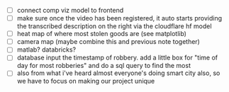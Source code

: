- [ ] connect comp viz model to frontend
- [ ] make sure once the video has been registered, it auto starts providing the transcribed description on the right via the cloudflare hf model
- [ ] heat map of where most stolen goods are (see matplotlib)
- [ ] camera map (maybe combine this and previous note together)
- [ ] matlab? databricks?
- [ ] database input the timestamp of robbery. add a little box for "time of day for most robberies" and do a sql query to find the most
- [ ] also from what i've heard almost everyone's doing smart city also, so we have to focus on making our project unique
